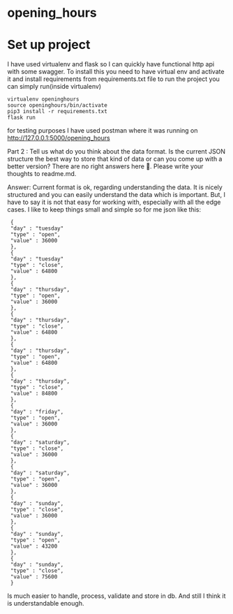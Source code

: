 # opening_hours

# Set up project

I have used virtualenv and flask so I can quickly have functional http api with some swagger. To install this you need 
to have virtual env and activate it and install requirements from requirements.txt file
to run the project you can simply run(inside virtualenv) 

``` shell
virtualenv openinghours
source openinghours/bin/activate
pip3 install -r requirements.txt
flask run
```

for testing purposes I have used postman where it was running on
http://127.0.0.1:5000/opening_hours


Part 2 : Tell us what do you think about the data format. Is the current JSON structure the
best way to store that kind of data or can you come up with a better version? There are no
right answers here 🙂. Please write your thoughts to readme.md.

Answer: Current format is ok, regarding understanding the data. It is nicely structured and you can easily understand
the data which is important. But, I have to say it is not that easy for working with, especially with all the edge cases.
I like to keep things small and simple so for me json like this:
 
	 {
	 "day" : "tuesday"
	 "type" : "open",
	 "value" : 36000
	 },
	 {
	 "day" : "tuesday"
	 "type" : "close",
	 "value" : 64800
	 },
	 {
	 "day" : "thursday",
	 "type" : "open",
	 "value" : 36000
	 },
	 {
	 "day" : "thursday",
	 "type" : "close",
	 "value" : 64800
	 },
	 {
	 "day" : "thursday",
	 "type" : "open",
	 "value" : 64800
	 },
	 {
	 "day" : "thursday",
	 "type" : "close",
	 "value" : 84800
	 },
     {
     "day" : "friday",
     "type" : "open",
     "value" : 36000
     },
     {
     "day" : "saturday",
     "type" : "close",
     "value" : 36000
     },
     {
     "day" : "saturday",
     "type" : "open",
     "value" : 36000
     },
     {
     "day" : "sunday",
     "type" : "close",
     "value" : 36000
     },
     {
     "day" : "sunday",
     "type" : "open",
     "value" : 43200
     },
     {
     "day" : "sunday",
     "type" : "close",
     "value" : 75600
     }


Is much easier to handle, process, validate and store in db. And still I think it is understandable enough. 